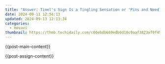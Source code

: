 ```yaml
---
title: "Answer: Tinel's Sign Is a Tingling Sensation or 'Pins and Needles' Experienced when the Median Nerve at the Wrist Is Tapped, Indicating Possible Nerve Irritation."
date: 2024-09-11 12:54:13
updated: 2024-09-13 12:13:34
categories:
  - movavi
thumbnail: https://thmb.techidaily.com/c00ebdb669edb0d10c9aaf3823af0f453bdf1555c8f28ccacb5f514402daa7b4.png
---
```


{{post-main-content}}

<ins class="adsbygoogle"
     style="display:block"
     data-ad-format="autorelaxed"
     data-ad-client="ca-pub-7571918770474297"
     data-ad-slot="1223367746"></ins>

{{post-assign-content}}

<ins class="adsbygoogle"
     style="display:block"
     data-ad-client="ca-pub-7571918770474297"
     data-ad-slot="8358498916"
     data-ad-format="auto"
     data-full-width-responsive="true"></ins>
